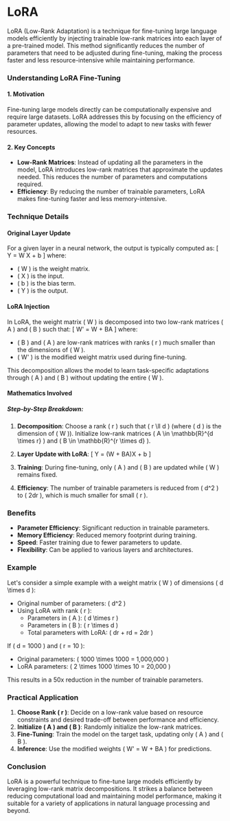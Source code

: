 # LoRA

LoRA (Low-Rank Adaptation) is a technique for fine-tuning large language models efficiently by injecting trainable low-rank matrices into each layer of a pre-trained model. This method significantly reduces the number of parameters that need to be adjusted during fine-tuning, making the process faster and less resource-intensive while maintaining performance.

### Understanding LoRA Fine-Tuning

#### 1. **Motivation**
Fine-tuning large models directly can be computationally expensive and require large datasets. LoRA addresses this by focusing on the efficiency of parameter updates, allowing the model to adapt to new tasks with fewer resources.

#### 2. **Key Concepts**

- **Low-Rank Matrices**: Instead of updating all the parameters in the model, LoRA introduces low-rank matrices that approximate the updates needed. This reduces the number of parameters and computations required.
- **Efficiency**: By reducing the number of trainable parameters, LoRA makes fine-tuning faster and less memory-intensive.

### Technique Details

#### Original Layer Update
For a given layer in a neural network, the output is typically computed as:
\[ Y = W X + b \]
where:
- \( W \) is the weight matrix.
- \( X \) is the input.
- \( b \) is the bias term.
- \( Y \) is the output.

#### LoRA Injection
In LoRA, the weight matrix \( W \) is decomposed into two low-rank matrices \( A \) and \( B \) such that:
\[ W' = W + BA \]
where:
- \( B \) and \( A \) are low-rank matrices with ranks \( r \) much smaller than the dimensions of \( W \).
- \( W' \) is the modified weight matrix used during fine-tuning.

This decomposition allows the model to learn task-specific adaptations through \( A \) and \( B \) without updating the entire \( W \).

#### Mathematics Involved

##### Step-by-Step Breakdown:

1. **Decomposition**: Choose a rank \( r \) such that \( r \ll d \) (where \( d \) is the dimension of \( W \)). Initialize low-rank matrices \( A \in \mathbb{R}^{d \times r} \) and \( B \in \mathbb{R}^{r \times d} \).

2. **Layer Update with LoRA**:
   \[ Y = (W + BA)X + b \]

3. **Training**: During fine-tuning, only \( A \) and \( B \) are updated while \( W \) remains fixed.

4. **Efficiency**: The number of trainable parameters is reduced from \( d^2 \) to \( 2dr \), which is much smaller for small \( r \).

### Benefits

- **Parameter Efficiency**: Significant reduction in trainable parameters.
- **Memory Efficiency**: Reduced memory footprint during training.
- **Speed**: Faster training due to fewer parameters to update.
- **Flexibility**: Can be applied to various layers and architectures.

### Example

Let's consider a simple example with a weight matrix \( W \) of dimensions \( d \times d \):

- Original number of parameters: \( d^2 \)
- Using LoRA with rank \( r \):
  - Parameters in \( A \): \( d \times r \)
  - Parameters in \( B \): \( r \times d \)
  - Total parameters with LoRA: \( dr + rd = 2dr \)

If \( d = 1000 \) and \( r = 10 \):
- Original parameters: \( 1000 \times 1000 = 1,000,000 \)
- LoRA parameters: \( 2 \times 1000 \times 10 = 20,000 \)

This results in a 50x reduction in the number of trainable parameters.

### Practical Application

1. **Choose Rank \( r \)**: Decide on a low-rank value based on resource constraints and desired trade-off between performance and efficiency.
2. **Initialize \( A \) and \( B \)**: Randomly initialize the low-rank matrices.
3. **Fine-Tuning**: Train the model on the target task, updating only \( A \) and \( B \).
4. **Inference**: Use the modified weights \( W' = W + BA \) for predictions.

### Conclusion

LoRA is a powerful technique to fine-tune large models efficiently by leveraging low-rank matrix decompositions. It strikes a balance between reducing computational load and maintaining model performance, making it suitable for a variety of applications in natural language processing and beyond.